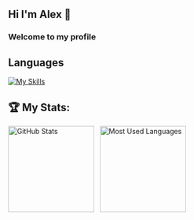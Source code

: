 ## Hi I'm Alex 👋
### Welcome to my profile


## Languages
[![My Skills](https://skillicons.dev/icons?i=java,js,html,css,python,cpp,ts)](https://skillicons.dev)


## 🏆 My Stats:

<p>
    <img height=175 alt="GitHub Stats" src="https://github-readme-stats.vercel.app/api?username=alexsteeves&show_icons=true&count_private=true&theme=dark" />&nbsp;&nbsp;
    <img height=175 alt="Most Used Languages" src="https://github-readme-stats.vercel.app/api/top-langs/?username=alexsteeves&layout=compact&theme=dark" />&nbsp;&nbsp;
</p>
